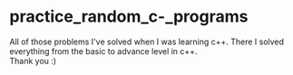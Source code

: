 # practice_random_c-_programs
All of those problems I've solved when I was learning c++. There I solved everything from the basic to advance level in c++.<br>
Thank you :)
